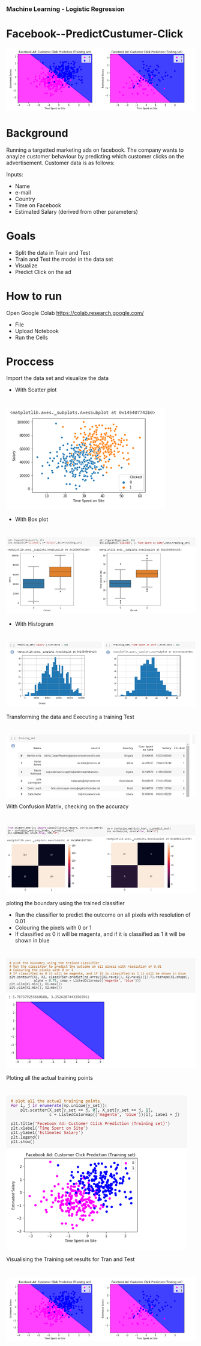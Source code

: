### Machine Learning - Logistic Regression

# Facebook--PredictCustumer-Click

![fb](images/fb9.png)


# Background

Running a targetted marketing ads on facebook. The company wants to anaylze customer behaviour by predicting which customer clicks on the advertisement. Customer data is as follows:

Inputs:

* Name
* e-mail
* Country
* Time on Facebook
* Estimated Salary (derived from other parameters)


# Goals

* Split the data in Train and Test
* Train and Test the model in the data set
* Visualize
* Predict Click on the ad


# How to run 

Open Google Colab https://colab.research.google.com/
* File
* Upload Notebook
* Run the Cells


# Proccess

Import the data set and visualize the data

* With Scatter plot
#  
![fb](images/fb1.png)

* With Box plot
#  
![fb](images/fb2.png)

* With Histogram
#  
![fb](images/fb4.png)

Transforming the data and Executing a training Test 
#  
![fb](images/fb5.png)

With Confusion Matrix, checking on the accuracy
#  
![fb](images/fb6.png)

ploting the boundary using the trained classifier
* Run the classifier to predict the outcome on all pixels with resolution of 0.01
* Colouring the pixels with 0 or 1
* If classified as 0 it will be magenta, and if it is classified as 1 it will be shown in blue 
#  
![fb](images/fb7.png)

Ploting all the actual training points
#  
![fb](images/fb8.png)

Visualising the Training set results for Tran and Test
#  
![fb](images/fb9.png)
